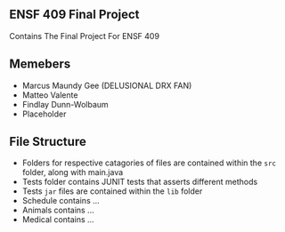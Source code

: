 ## ENSF 409 Final Project

Contains The Final Project For ENSF 409

<!-- ## Learning Evaluation

* Design, document and test a object-oriented Java application
* Connect and import data from a database
* Output data according to user input
* Incorporate GUI interaction for the user -->

## Memebers

* Marcus Maundy Gee (DELUSIONAL DRX FAN)
* Matteo Valente
* Findlay Dunn-Wolbaum
* Placeholder

## File Structure

* Folders for respective catagories of files are contained within the `src` folder, along with main.java
* Tests folder contains JUNIT tests that asserts different methods
* Tests `jar` files are contained within the `lib` folder
* Schedule contains ...
* Animals contains ...
* Medical contains ...

<!-- # Default Github Documentation
The workspace contains two folders by default, where:

- `src`: the folder to maintain sources
- `lib`: the folder to maintain dependencies

Meanwhile, the compiled output files will be generated in the `bin` folder by default.

> If you want to customize the folder structure, open `.vscode/settings.json` and update the related settings there.

The `JAVA PROJECTS` view allows you to manage your dependencies. More details can be found [here](https://github.com/microsoft/vscode-java-dependency#manage-dependencies). -->